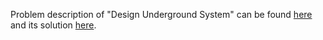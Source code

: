 Problem description of "Design Underground System" can be found [here](https://leetcode.com/problems/design-underground-system/description/) and its solution [here]().
